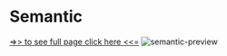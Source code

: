 # Semantic
[=>> to see full page click here <<=]( https://maximiliaaan.github.io/Semantic/)
![semantic-preview](https://user-images.githubusercontent.com/101880060/167782388-a207b14e-e4a3-4715-bc46-8f12721401ae.png)
